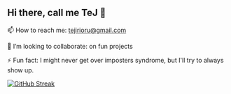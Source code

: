 ## Hi there, call me TeJ 👋

📫 How to reach me: tejirioru@gmail.com

👯 I’m looking to collaborate: on fun projects

⚡ Fun fact: I might never get over imposters syndrome, but I'll try to always show up.

<!--
**DeVTeJ10/DeVTeJ10** is a ✨ _special_ ✨ repository because its `README.md` (this file) appears on your GitHub profile.

Here are some ideas to get you started:

- 🔭 I’m currently working on ...
- 🌱 I’m currently learning ... to build consistency
- 👯 I’m looking to collaborate on fun projects
- 🤔 I’m looking for help with ...
- 💬 Ask me about ...
- 📫 How to reach me tejirioru@gmail.com
- 😄 Pronouns: ...
- ⚡ Fun fact I love anime
-->
[![GitHub Streak](https://streak-stats.demolab.com/?user=DeVTeJ10&theme=dark&hide_border=true)](https://git.io/streak-stats)


